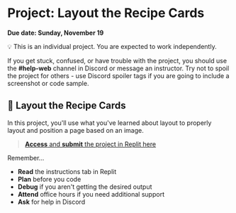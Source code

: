 # Project: Layout the Recipe Cards

<!-- COURSE START TODO: Adjust Due Date -->
**Due date: Sunday, November 19**

<aside>

💡 This is an individual project. You are expected to work independently.

If you get stuck, confused, or have trouble with the project, you should use the **#help-web** channel in Discord or message an instructor. Try not to spoil the project for others - use Discord spoiler tags if you are going to include a screenshot or code sample.

</aside>

## 📰 Layout the Recipe Cards

In this project, you'll use what you've learned about layout to properly layout and position a page based on an image.

> [**Access** and **submit** the project in Replit here](https://replit.com/team/tk10-wf/Lay-out-the-Recipe-Cards)

Remember...

- **Read** the instructions tab in Replit
- **Plan** before you code
- **Debug** if you aren't getting the desired output
- **Attend** office hours if you need additional support
- **Ask** for help in Discord